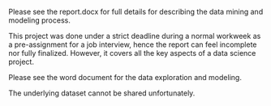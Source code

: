 Please see the report.docx for full details for describing the data mining and modeling process.

This project was done under a strict deadline during a normal workweek as a pre-assignment for a job interview, hence the report can feel incomplete nor fully finalized. However, it covers all the key aspects of a data science project.

Please see the word document for the data exploration and modeling.

The underlying dataset cannot be shared unfortunately.
